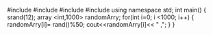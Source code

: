 #include <iostream>
#include <array>
#include <random>
#include <exception>
using namespace std;
int main()
{
    srand(12);
    array <int,1000> randomArry;
    for(int i=0; i <1000; i++)
    {
        randomArry[i]= rand()%50;
        cout<<randomArry[i]<< " ,";
    }
}
